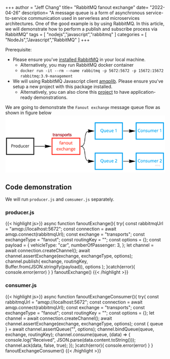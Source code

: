 +++
author = "Jeff Chang"
title= "RabbitMQ fanout exchange" 
date= "2022-04-26"
description= "A message queue is a form of asynchronous service-to-service communication used in serverless and microservices architectures. One of the good example is by using RabbitMQ. In this article, we will demonstrate how to perform a publish and subscribe process via RabbitMQ" 
tags = [
    "nodejs","javascript","rabbitmq"
]
categories = [
    "NodeJs","Javascript","RabbitMQ"
]
+++

Prerequisite:

- Please ensure you've [installed RabbitMQ](https://www.rabbitmq.com/download.html) in your local machine.
  - Alternatively, you may run RabbitMQ docker container
  - `docker run -it --rm --name rabbitmq -p 5672:5672 -p 15672:15672 rabbitmq:3.9-management`
- We will using RabbitMQ Javascript client [amqplib](https://www.npmjs.com/package/amqplib). Please ensure you've setup a new project with this package installed.
  - Alternatively, you can also clone this [project](https://github.com/Jeffcw96/rabbit-mq) to have application-ready demonstrations.

We are going to demonstrate the `Fanout exchange` message queue flow as shown in figure below
![exchange flow](flow.png)

## Code demonstration

We will run `producer.js` and `comsumer.js` separately.

### producer.js<a name="producer-code"></a>

<!-- prettier-ignore -->
{{< highlight js>}}
async function fanoutExchange(){
    try{
        const rabbitmqUrl = "amqp://localhost:5672";
        const connection = await amqp.connect(rabbitmqUrl);
        const exchange = "transports";
        const exchangeType = "fanout";
        const routingKey = "";
        const options = {};
        const payload = {
            vehicleType: "car",
            numberOfPassenger: 3,
        };
        let channel = await connection.createChannel();
        await channel.assertExchange(exchange, exchangeType, options);
        channel.publish(
            exchange,
            routingKey,
            Buffer.from(JSON.stringify(payload)),
            options
        );
    }catch(error){
        console.error(error)
    }
}
fanoutExchange()
{{< /highlight >}}

### consumer.js<a name="consumer-code"></a>

<!-- prettier-ignore -->
{{< highlight js>}}
async function fanoutExchangeConsumer(){
    try{
        const rabbitmqUrl = "amqp://localhost:5672";
        const connection = await amqp.connect(rabbitmqUrl);
        const exchange = "transports";
        const exchangeType = "fanout";
        const routingKey = "";
        const options = {};
        let channel = await connection.createChannel();
        await channel.assertExchange(exchange, exchangeType, options);
        const { queue } = await channel.assertQueue("", options);
        channel.bindQueue(queue, exchange, routingKey);
        channel.consume(queue, (data) => {
            console.log("Received", JSON.parse(data.content.toString()));
            channel.ack(data, false, true);
        });
    }catch(error){
        console.error(error)
    }
}
fanoutExchangeConsumer()
{{< /highlight >}}
